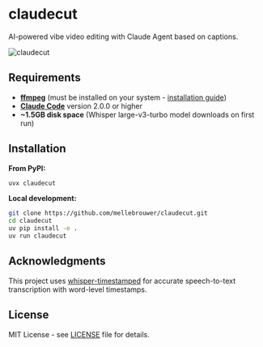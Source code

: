 # claudecut

AI-powered vibe video editing with Claude Agent based on captions.

![claudecut](img/claudecut.png)

## Requirements

- **[ffmpeg](https://github.com/FFmpeg/FFmpeg)** (must be installed on your system - [installation guide](https://ffmpeg.org/download.html))
- **[Claude Code](https://www.claude.com/product/claude-code)** version 2.0.0 or higher
- **~1.5GB disk space** (Whisper large-v3-turbo model downloads on first run)

## Installation

**From PyPI:**
```bash
uvx claudecut
```

**Local development:**
```bash
git clone https://github.com/mellebrouwer/claudecut.git
cd claudecut
uv pip install -e .
uv run claudecut
```

## Acknowledgments

This project uses [whisper-timestamped](https://github.com/linto-ai/whisper-timestamped) for accurate speech-to-text transcription with word-level timestamps.

## License

MIT License - see [LICENSE](LICENSE) file for details.
